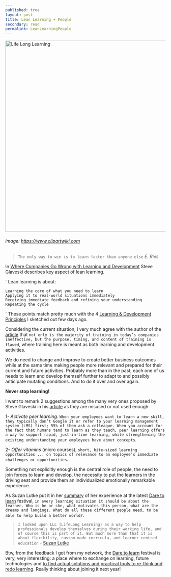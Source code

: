 ```yaml
---
published: true
layout: post
title: Lean Learning + People
secondary: read
permalink: LeanLearningPeople
---
```


<img src="https://www.clipartwiki.com/clipimg/detail/4-48912_mind-clipart-lifelong-learning-lifelong-learning-clipart.png" alt="Life Long Learning" width="600"/>

###### image: https://www.clipartwiki.com

> `The only way to win is to learn faster than anyone else` _E. Ries_

In [Where Companies Go Wrong with Learning and Development](https://hbr.org/2019/10/where-companies-go-wrong-with-learning-and-development) Steve Glaveski describes key aspect of lean learning. 

` 
Lean learning is about:

    Learning the core of what you need to learn
    Applying it to real-world situations immediately
    Receiving immediate feedback and refining your understanding
    Repeating the cycle

`
These points match pretty much with the 4 [Learning & Development Principles](http://aleale14.github.io/L_D_Principles) I sketched out few days ago.

Considering the current situation, I very much agree with the author of the [article](https://hbr.org/2019/10/where-companies-go-wrong-with-learning-and-development) that 
`not only is the majority of training in today’s companies ineffective, but the purpose, timing, and content of training is flawed`, where training here is meant as both learning and development activities.

We do need to change and improve to create better business outcomes while at the same time making people more relevant and prepared for their current and future activities.
Probably more than in the past, each one of us needs to learn and develop themself further to adapt to and possibly anticipate mutating conditions. And to do it over and over again.

**Never stop learning!**

I want to remark 2 suggestions among the many very ones proposed by Steve Glaveski in his [article](https://hbr.org/2019/10/where-companies-go-wrong-with-learning-and-development) as they are misused or not used enough:

1- *Activate peer learning*. `When your employees want to learn a new skill, they typically don’t Google it or refer to your learning management system (LMS) first; 55% of them ask a colleague. When you account for the fact that humans tend to learn as they teach, peer learning offers a way to support rapid, just-in-time learning, while strengthening the existing understanding your employees have about concepts`. 

2- *Offer vitamins* (micro courses), `short, bite-sized learning opportunities ... on topics of relevance to an employee’s immediate challenges or opportunities`.

Something not explicitly enough is the central role of people, the need to join forces to learn and develop, the necessity to put the learners in the driving seat and provide them an individualized emotionally remarkable experience.

As Suzan Lutke put it in her [summary](http://suzanlutke.blogspot.com/2019/09/dare-to-learn.html?m=1) of her experience at the latest [Dare to learn](http://www.daretolearn.fi) festival, `in every learning situation it should be about the learner. Who is he or she, what motivates this person, what are the dreams and longings. What do all these different people need, to be able to help build a better world?`.

> `I looked upon LLL (LifeLong Learning) as a way to help professionals develop themselves during their working life, and of course this is part of it. But much more than that it is about flexibility, custom made curricula, and learner centred education` - [Suzan Lutke](http://suzanlutke.blogspot.com/2019/09/dare-to-learn.html?m=1)

Btw, from the feedback I got from my network, the [Dare to learn](http://www.daretolearn.fi) festival is very, very interesting: a place where to exchange on learning, future technologies and [to find actual solutions and practical tools to re-think and redo learning](http://www.daretolearn.fi/blog/dare-to-learn-2019).
Really thinking about joining it next year!
